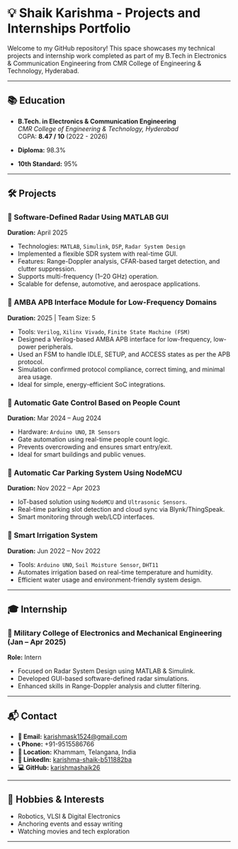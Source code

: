 # 💡 Shaik Karishma - Projects and Internships Portfolio

Welcome to my GitHub repository! This space showcases my technical projects and internship work completed as part of my B.Tech in Electronics & Communication Engineering from CMR College of Engineering & Technology, Hyderabad.

---

## 📚 Education

- **B.Tech. in Electronics & Communication Engineering**  
  *CMR College of Engineering & Technology, Hyderabad*  
  CGPA: **8.47 / 10** (2022 - 2026)

- **Diploma:** 98.3%  
- **10th Standard:** 95%

---

## 🛠️ Projects

### 🔸 Software-Defined Radar Using MATLAB GUI  
**Duration:** April 2025  
- Technologies: `MATLAB`, `Simulink`, `DSP`, `Radar System Design`  
- Implemented a flexible SDR system with real-time GUI.  
- Features: Range-Doppler analysis, CFAR-based target detection, and clutter suppression.  
- Supports multi-frequency (1–20 GHz) operation.  
- Scalable for defense, automotive, and aerospace applications.

### 🔸 AMBA APB Interface Module for Low-Frequency Domains  
**Duration:** 2025 | Team Size: 5  
- Tools: `Verilog`, `Xilinx Vivado`, `Finite State Machine (FSM)`  
- Designed a Verilog-based AMBA APB interface for low-frequency, low-power peripherals.  
- Used an FSM to handle IDLE, SETUP, and ACCESS states as per the APB protocol.  
- Simulation confirmed protocol compliance, correct timing, and minimal area usage.  
- Ideal for simple, energy-efficient SoC integrations.

### 🔸 Automatic Gate Control Based on People Count  
**Duration:** Mar 2024 – Aug 2024  
- Hardware: `Arduino UNO`, `IR Sensors`  
- Gate automation using real-time people count logic.  
- Prevents overcrowding and ensures smart entry/exit.  
- Ideal for smart buildings and public venues.

### 🔸 Automatic Car Parking System Using NodeMCU  
**Duration:** Nov 2022 – Apr 2023  
- IoT-based solution using `NodeMCU` and `Ultrasonic Sensors`.  
- Real-time parking slot detection and cloud sync via Blynk/ThingSpeak.  
- Smart monitoring through web/LCD interfaces.

### 🔸 Smart Irrigation System  
**Duration:** Jun 2022 – Nov 2022  
- Tools: `Arduino UNO`, `Soil Moisture Sensor`, `DHT11`  
- Automates irrigation based on real-time temperature and humidity.  
- Efficient water usage and environment-friendly system design.

---

## 🎓 Internship

### 🔹 Military College of Electronics and Mechanical Engineering (Jan – Apr 2025)  
**Role:** Intern  
- Focused on Radar System Design using MATLAB & Simulink.  
- Developed GUI-based software-defined radar simulations.  
- Enhanced skills in Range-Doppler analysis and clutter filtering.

---

## 📬 Contact

- **📧 Email:** karishmask1524@gmail.com  
- **📞 Phone:** +91-9515586766  
- **📍 Location:** Khammam, Telangana, India  
- **🔗 LinkedIn:** [karishma-shaik-b511882ba](https://www.linkedin.com/in/karishma-shaik-b511882ba)  
- **💻 GitHub:** [karishmashaik26](https://github.com/karishmashaik26)

---

## 🎯 Hobbies & Interests

- Robotics, VLSI & Digital Electronics  
- Anchoring events and essay writing  
- Watching movies and tech exploration

---
